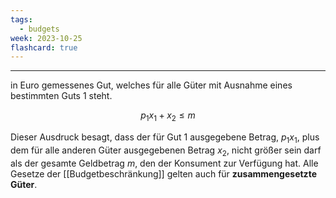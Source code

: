 ```yaml
---
tags:
  - budgets
week: 2023-10-25
flashcard: true
---
```

***

in Euro gemessenes Gut, welches für alle Güter mit Ausnahme eines bestimmten Guts 1 steht. 

$$
p_{1}x_{1} + x_{2} \leq m
$$

Dieser Ausdruck besagt, dass der für Gut 1 ausgegebene Betrag, $p_{1}x_{1}$, plus dem für alle anderen Güter ausgegebenen Betrag $x_{2}$, nicht größer sein darf als der gesamte Geldbetrag $m$, den der Konsument zur Verfügung hat.
Alle Gesetze der [[Budgetbeschränkung]] gelten auch für **zusammengesetzte Güter**.